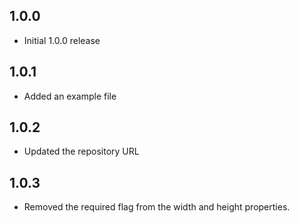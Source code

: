 ## 1.0.0

* Initial 1.0.0 release

## 1.0.1

* Added an example file

## 1.0.2

* Updated the repository URL

## 1.0.3

* Removed the required flag from the width and height properties.